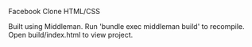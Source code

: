 Facebook Clone HTML/CSS

Built using Middleman.  Run 'bundle exec middleman build' to recompile.
Open build/index.html to view project.